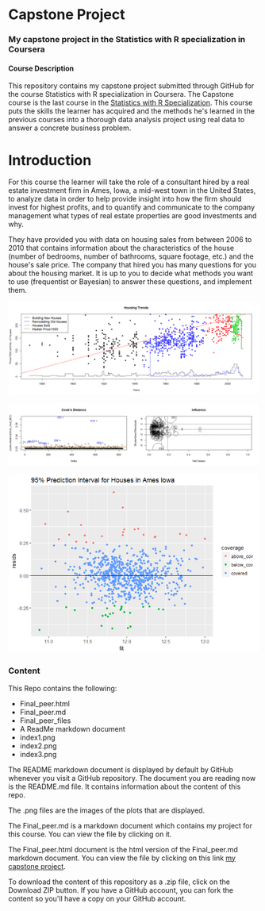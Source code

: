 
# Capstone Project
### My capstone project in the Statistics with R specialization in Coursera

#### Course Description

This repository contains my capstone project submitted through GitHub for the course Statistics with R specialization in Coursera. The Capstone course is the last course in the [Statistics with R Specialization]("https://www.coursera.org/specializations/statistics"). This course puts the skills the learner has acquired and the methods he's learned in the previous courses into a thorough data analysis project using real data to answer a concrete business problem.

# Introduction

For this course the learner will take the role of a consultant hired by a real estate investment firm in Ames, Iowa, a mid-west town in the United States, to analyze data in order to help provide insight into how the firm should invest for highest profits, and to quantify and communicate to the company management what types of real estate properties are good investments and why. 

They have provided you with data on housing sales from between 2006 to 2010 that contains information about the characteristics of the house (number of bedrooms, number of bathrooms, square footage, etc.) and the house's sale price. The company that hired you has many questions for you about the housing market. It is up to you to decide what methods you want to use (frequentist or Bayesian) to answer these questions, and implement them.


![House Prices Across the Years](index1.png)

![Finding outliers](index2.png)

![Prediction Intervals](index3.png)


### Content 

This Repo contains the following:

- Final_peer.html 
- Final_peer.md 
- Final_peer_files
- A ReadMe markdown document
- index1.png 
- index2.png
- index3.png


The README markdown document is displayed by default by GitHub whenever you visit a GitHub repository. The document you are reading now is the README.md file. It contains information about the content of this repo.

The .png files are the images of the plots that are displayed.

The Final_peer.md is a markdown document which contains my project for this course. You can view the file by clicking on it.

The Final_peer.html document is the html version of the Final_peer.md markdown document. You can view the file by clicking on this link [my capstone project](https://htmlpreview.github.io/?https://github.com/DocOfi/Statistics-with-R/Course5/Final_peer.html).

To download the content of this repository as a .zip file, click on the Download ZIP button. If you have a GitHub account, you can fork the content so you'll have a copy on your GitHub account.  


